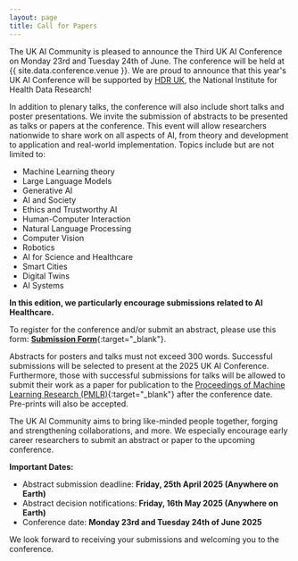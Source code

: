 ```yaml
---
layout: page
title: Call for Papers
---
```


The UK AI Community is pleased to announce the Third UK AI Conference on Monday 23rd and Tuesday 24th of June. The conference will be held
at {{ site.data.conference.venue }}. We are proud to announce that this year's UK AI Conference will be supported by 
[HDR UK](https://www.hdruk.ac.uk/), the National Institute for Health Data Research!

In addition to plenary talks, the conference will also include short talks and poster presentations. We invite the submission of abstracts 
to be presented as talks or papers at the conference. This event will allow researchers nationwide to share work on all aspects of AI, from 
theory and development to application and real-world implementation. Topics include but are not limited to:

- Machine Learning theory
- Large Language Models
- Generative AI
- AI and Society
- Ethics and Trustworthy AI
- Human-Computer Interaction
- Natural Language Processing
- Computer Vision
- Robotics
- AI for Science and Healthcare
- Smart Cities
- Digital Twins
- AI Systems

**In this edition, we particularly encourage submissions related to AI Healthcare.**

To register for the conference and/or submit an abstract, please use this form: [**Submission Form**](#){:target="_blank"}.

Abstracts for posters and talks must not exceed 300 words. Successful submissions will be selected to present at the 2025 UK AI Conference. 
Furthermore, those with successful submissions for talks will be allowed to submit their work as a paper for publication to the 
[Proceedings of Machine Learning Research (PMLR)](https://proceedings.mlr.press/){:target="_blank"} after the conference date. Pre-prints will 
also be accepted.

The UK AI Community aims to bring like-minded people together, forging and strengthening collaborations, and more. We especially encourage 
early career researchers to submit an abstract or paper to the upcoming conference.

**Important Dates:**

- Abstract submission deadline: **Friday, 25th April 2025 (Anywhere on Earth)**
- Abstract decision notifications: **Friday, 16th May 2025 (Anywhere on Earth)**
- Conference date: **Monday 23rd and Tuesday 24th of June 2025**
  
We look forward to receiving your submissions and welcoming you to the conference.

